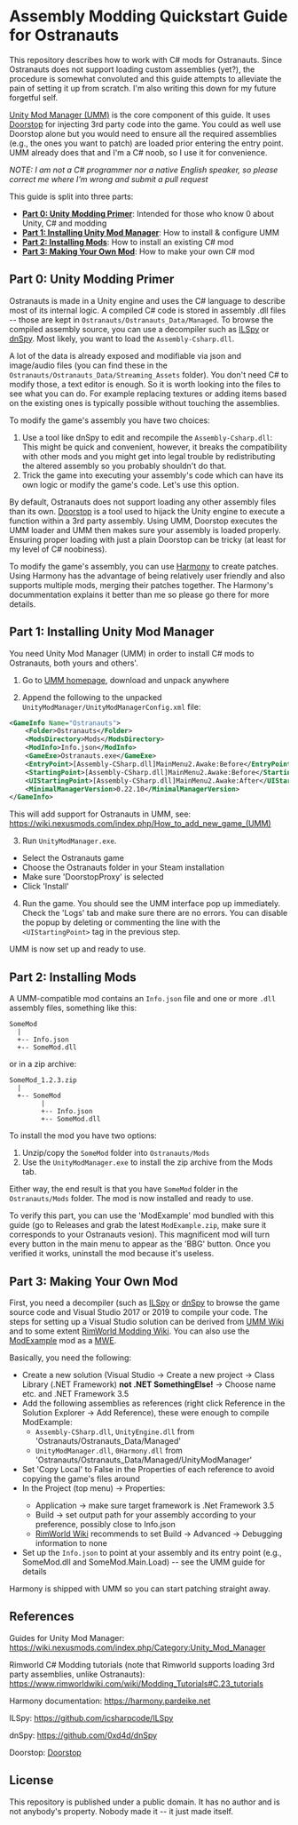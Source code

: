 # Assembly Modding Quickstart Guide for Ostranauts

This repository describes how to work with C# mods for Ostranauts.
Since Ostranauts does not support loading custom assemblies (yet?), the procedure is somewhat convoluted and this guide attempts to alleviate the pain of setting it up from scratch.
I'm also writing this down for my future forgetful self.

[Unity Mod Manager (UMM)](https://www.nexusmods.com/site/mods/21) is the core component of this guide.
It uses [Doorstop](https://github.com/NeighTools/UnityDoorstop) for injecting 3rd party code into the game.
You could as well use Doorstop alone but you would need to ensure all the required assemblies (e.g., the ones you want to patch) are loaded prior entering the entry point.
UMM already does that and I'm a C# noob, so I use it for convenience.

*NOTE: I am not a C# programmer nor a native English speaker, so please correct me where I'm wrong and submit a pull request*

This guide is split into three parts:
* [**Part 0: Unity Modding Primer**](#part-0-unity-modding-primer): Intended for those who know 0 about Unity, C# and modding
* [**Part 1: Installing Unity Mod Manager**](#part-1-installing-unity-mod-manager): How to install & configure UMM
* [**Part 2: Installing Mods**](#part-2-installing-mods): How to install an existing C# mod
* [**Part 3: Making Your Own Mod**](#part-3-making-your-own-mod): How to make your own C# mod


## Part 0: Unity Modding Primer

Ostranauts is made in a Unity engine and uses the C# language to describe most of its internal logic.
A compiled C# code is stored in assembly .dll files -- those are kept in `Ostranauts/Ostranauts_Data/Managed`.
To browse the compiled assembly source, you can use a decompiler such as [ILSpy](https://github.com/icsharpcode/ILSpy) or [dnSpy](https://github.com/0xd4d/dnSpy).
Most likely, you want to load the `Assembly-Csharp.dll`.

A lot of the data is already exposed and modifiable via json and image/audio files (you can find these in the `Ostranauts/Ostranauts_Data/Streaming_Assets` folder).
You don't need C# to modify those, a text editor is enough.
So it is worth looking into the files to see what you can do.
For example replacing textures or adding items based on the existing ones is typically possible without touching the assemblies.

To modify the game's assembly you have two choices:
1. Use a tool like dnSpy to edit and recompile the `Assembly-Csharp.dll`: This might be quick and convenient, however, it breaks the compatibility with other mods and you might get into legal trouble by redistributing the altered assembly so you probably shouldn't do that.
2. Trick the game into executing your assembly's code which can have its own logic or modify the game's code. Let's use this option.

By default, Ostranauts does not support loading any other assembly files than its own.
[Doorstop](https://github.com/NeighTools/UnityDoorstop) is a tool used to hijack the Unity engine to execute a function within a 3rd party assembly.
Using UMM, Doorstop executes the UMM loader and UMM then makes sure your assembly is loaded properly.
Ensuring proper loading with just a plain Doorstop can be tricky (at least for my level of C# noobiness).

To modify the game's assembly, you can use [Harmony](https://harmony.pardeike.net) to create patches.
Using Harmony has the advantage of being relatively user friendly and also supports multiple mods, merging their patches together.
The Harmony's docummentation explains it better than me so please go there for more details.


## Part 1: Installing Unity Mod Manager

You need Unity Mod Manager (UMM) in order to install C# mods to Ostranauts, both yours and others'.

1. Go to [UMM homepage](https://www.nexusmods.com/site/mods/21), download and unpack anywhere

2. Append the following to the unpacked `UnityModManager/UnityModManagerConfig.xml` file:
```xml
<GameInfo Name="Ostranauts">
    <Folder>Ostranauts</Folder>
    <ModsDirectory>Mods</ModsDirectory>
    <ModInfo>Info.json</ModInfo>
    <GameExe>Ostranauts.exe</GameExe>
    <EntryPoint>[Assembly-CSharp.dll]MainMenu2.Awake:Before</EntryPoint>
    <StartingPoint>[Assembly-CSharp.dll]MainMenu2.Awake:Before</StartingPoint>        
    <UIStartingPoint>[Assembly-CSharp.dll]MainMenu2.Awake:After</UIStartingPoint>
    <MinimalManagerVersion>0.22.10</MinimalManagerVersion>
</GameInfo>
```
This will add support for Ostranauts in UMM, see: https://wiki.nexusmods.com/index.php/How_to_add_new_game_(UMM)

3. Run `UnityModManager.exe`. 
  * Select the Ostranauts game
  * Choose the Ostranauts folder in your Steam installation 
  * Make sure 'DoorstopProxy' is selected 
  * Click 'Install'

4. Run the game. You should see the UMM interface pop up immediately. Check the 'Logs' tab and make sure there are no errors. You can disable the popup by deleting or commenting the line with the `<UIStartingPoint>` tag in the previous step.

UMM is now set up and ready to use.


## Part 2: Installing Mods

A UMM-compatible mod contains an `Info.json` file and one or more `.dll` assembly files, something like this:
```
SomeMod
  |  
  +-- Info.json
  +-- SomeMod.dll
```
or in a zip archive:
```
SomeMod_1.2.3.zip
  |
  +-- SomeMod
        |  
        +-- Info.json
        +-- SomeMod.dll
```

To install the mod you have two options:
  1. Unzip/copy the `SomeMod` folder into `Ostranauts/Mods`
  2. Use the `UnityModManager.exe` to install the zip archive from the Mods tab.
  
Either way, the end result is that you have `SomeMod` folder in the `Ostranauts/Mods` folder.
The mod is now installed and ready to use.

To verify this part, you can use the 'ModExample' mod bundled with this guide (go to Releases and grab the latest `ModExample.zip`, make sure it corresponds to your Ostranauts vesion).
This magnificent mod will turn every button in the main menu to appear as the 'BBG' button.
Once you verified it works, uninstall the mod because it's useless.


## Part 3: Making Your Own Mod

First, you need a decompiler (such as [ILSpy](https://github.com/icsharpcode/ILSpy) or [dnSpy](https://github.com/0xd4d/dnSpy) to browse the game source code and Visual Studio 2017 or 2019 to compile your code.
The steps for setting up a Visual Studio solution can be derived from [UMM Wiki](https://wiki.nexusmods.com/index.php/How_to_create_mod_for_unity_game) and to some extent [RimWorld Modding Wiki](https://www.rimworldwiki.com/wiki/Modding_Tutorials/Setting_up_a_solution).
You can also use the [ModExample](ModExample) mod as a [MWE](https://en.wikipedia.org/wiki/Minimal_working_example).

Basically, you need the following:
  * Create a new solution (Visual Studio -> Create a new project -> Class Library (.NET Framework) **not .NET SomethingElse!** -> Choose name etc. and .NET Framework 3.5
  * Add the following assemblies as references (right click Reference in the Solution Explorer -> Add Reference), these were enough to compile ModExample:
    * `Assembly-CSharp.dll`, `UnityEngine.dll` from 'Ostranauts/Ostranauts_Data/Managed'
    * `UnityModManager.dll`, `0Harmony.dll` from  'Ostranauts/Ostranauts_Data/Managed/UnityModManager'
  * Set 'Copy Local' to False in the Properties of each reference to avoid copying the game's files around
  * In the Project (top menu) -> <Mod Name> Properties:
    * Application -> make sure target framework is .Net Framework 3.5
    * Build -> set output path for your assembly according to your preference, possibly close to Info.json   
    * [RimWorld Wiki](https://www.rimworldwiki.com/wiki/Modding_Tutorials/Setting_up_a_solution) recommends to set Build -> Advanced -> Debugging information to none
  * Set up the `Info.json` to point at your assembly and its entry point (e.g., SomeMod.dll and SomeMod.Main.Load) -- see the UMM guide for details 

Harmony is shipped with UMM so you can start patching straight away.


## References

Guides for Unity Mod Manager: https://wiki.nexusmods.com/index.php/Category:Unity_Mod_Manager

Rimworld C# Modding tutorials (note that Rimworld supports loading 3rd party assemblies, unlike Ostranauts): https://www.rimworldwiki.com/wiki/Modding_Tutorials#C.23_tutorials

Harmony documentation: https://harmony.pardeike.net

ILSpy: https://github.com/icsharpcode/ILSpy

dnSpy: https://github.com/0xd4d/dnSpy

Doorstop:  [Doorstop](https://github.com/NeighTools/UnityDoorstop)


## License

This repository is published under a public domain.
It has no author and is not anybody's property.
Nobody made it -- it just made itself.
